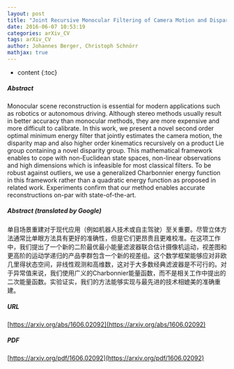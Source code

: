 ```yaml
---
layout: post
title: "Joint Recursive Monocular Filtering of Camera Motion and Disparity Map"
date: 2016-06-07 10:53:19
categories: arXiv_CV
tags: arXiv_CV
author: Johannes Berger, Christoph Schnörr
mathjax: true
---
```


* content
{:toc}

##### Abstract
Monocular scene reconstruction is essential for modern applications such as robotics or autonomous driving. Although stereo methods usually result in better accuracy than monocular methods, they are more expensive and more difficult to calibrate. In this work, we present a novel second order optimal minimum energy filter that jointly estimates the camera motion, the disparity map and also higher order kinematics recursively on a product Lie group containing a novel disparity group. This mathematical framework enables to cope with non-Euclidean state spaces, non-linear observations and high dimensions which is infeasible for most classical filters. To be robust against outliers, we use a generalized Charbonnier energy function in this framework rather than a quadratic energy function as proposed in related work. Experiments confirm that our method enables accurate reconstructions on-par with state-of-the-art.

##### Abstract (translated by Google)
单目场景重建对于现代应用（例如机器人技术或自主驾驶）至关重要。尽管立体方法通常比单眼方法具有更好的准确性，但是它们更昂贵且更难校准。在这项工作中，我们提出了一个新的二阶最优最小能量滤波器联合估计摄像机运动，视差图和更高阶的运动学递归的产品李群包含一个新的视差组。这个数学框架能够应对非欧几里得状态空间，非线性观测和高维数，这对于大多数经典滤波器是不可行的。对于异常值来说，我们使用广义的Charbonnier能量函数，而不是相关工作中提出的二次能量函数。实验证实，我们的方法能够实现与最先进的技术相媲美的准确重建。

##### URL
[https://arxiv.org/abs/1606.02092](https://arxiv.org/abs/1606.02092)

##### PDF
[https://arxiv.org/pdf/1606.02092](https://arxiv.org/pdf/1606.02092)


